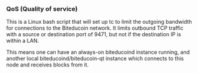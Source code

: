 ### QoS (Quality of service) ###

This is a Linux bash script that will set up tc to limit the outgoing bandwidth for connections to the Biteducoin network. It limits outbound TCP traffic with a source or destination port of 9471, but not if the destination IP is within a LAN.

This means one can have an always-on biteducoind instance running, and another local biteducoind/biteducoin-qt instance which connects to this node and receives blocks from it.
